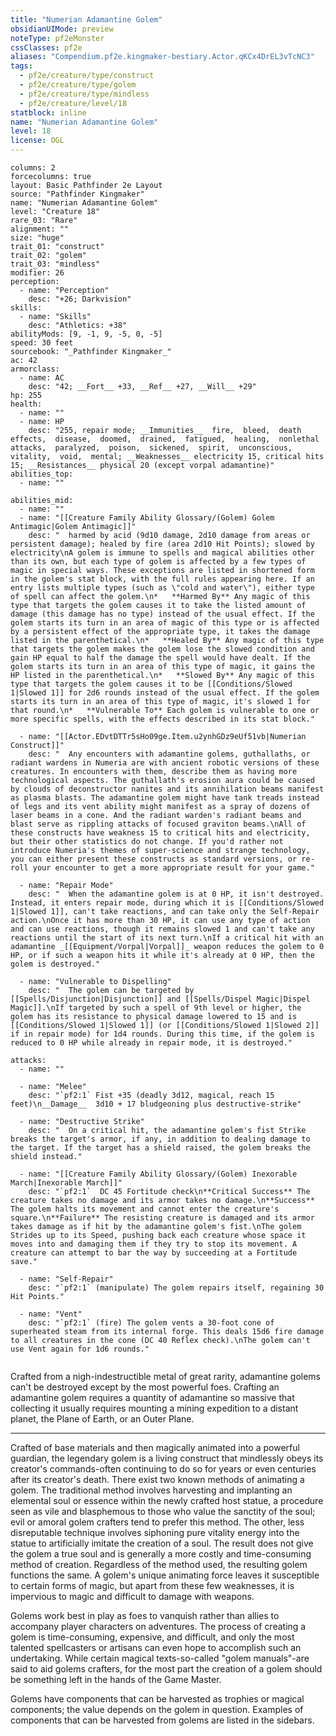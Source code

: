 ```yaml
---
title: "Numerian Adamantine Golem"
obsidianUIMode: preview
noteType: pf2eMonster
cssClasses: pf2e
aliases: "Compendium.pf2e.kingmaker-bestiary.Actor.qKCx4DrEL3vTcNC3" 
tags:
  - pf2e/creature/type/construct
  - pf2e/creature/type/golem
  - pf2e/creature/type/mindless
  - pf2e/creature/level/18
statblock: inline
name: "Numerian Adamantine Golem"
level: 18
license: OGL
---
```


```statblock
columns: 2
forcecolumns: true
layout: Basic Pathfinder 2e Layout
source: "Pathfinder Kingmaker"
name: "Numerian Adamantine Golem"
level: "Creature 18"
rare_03: "Rare"
alignment: ""
size: "huge"
trait_01: "construct"
trait_02: "golem"
trait_03: "mindless"
modifier: 26
perception:
  - name: "Perception"
    desc: "+26; Darkvision"
skills:
  - name: "Skills"
    desc: "Athletics: +38"
abilityMods: [9, -1, 9, -5, 0, -5]
speed: 30 feet
sourcebook: "_Pathfinder Kingmaker_"
ac: 42
armorclass:
  - name: AC
    desc: "42; __Fort__ +33, __Ref__ +27, __Will__ +29"
hp: 255
health:
  - name: ""
  - name: HP
    desc: "255, repair mode; __Immunities__  fire,  bleed,  death effects,  disease,  doomed,  drained,  fatigued,  healing,  nonlethal attacks,  paralyzed,  poison,  sickened,  spirit,  unconscious,  vitality,  void,  mental; __Weaknesses__ electricity 15, critical hits 15; __Resistances__ physical 20 (except vorpal adamantine)"
abilities_top:
  - name: ""

abilities_mid:
  - name: ""
  - name: "[[Creature Family Ability Glossary/(Golem) Golem Antimagic|Golem Antimagic]]"
    desc: "  harmed by acid (9d10 damage, 2d10 damage from areas or persistent damage); healed by fire (area 2d10 Hit Points); slowed by electricity\nA golem is immune to spells and magical abilities other than its own, but each type of golem is affected by a few types of magic in special ways. These exceptions are listed in shortened form in the golem's stat block, with the full rules appearing here. If an entry lists multiple types (such as \"cold and water\"), either type of spell can affect the golem.\n*   **Harmed By** Any magic of this type that targets the golem causes it to take the listed amount of damage (this damage has no type) instead of the usual effect. If the golem starts its turn in an area of magic of this type or is affected by a persistent effect of the appropriate type, it takes the damage listed in the parenthetical.\n*   **Healed By** Any magic of this type that targets the golem makes the golem lose the slowed condition and gain HP equal to half the damage the spell would have dealt. If the golem starts its turn in an area of this type of magic, it gains the HP listed in the parenthetical.\n*   **Slowed By** Any magic of this type that targets the golem causes it to be [[Conditions/Slowed 1|Slowed 1]] for 2d6 rounds instead of the usual effect. If the golem starts its turn in an area of this type of magic, it's slowed 1 for that round.\n*   **Vulnerable To** Each golem is vulnerable to one or more specific spells, with the effects described in its stat block."

  - name: "[[Actor.EDvtDTTr5sHo09ge.Item.u2ynhGDz9eUf51vb|Numerian Construct]]"
    desc: "  Any encounters with adamantine golems, guthallaths, or radiant wardens in Numeria are with ancient robotic versions of these creatures. In encounters with them, describe them as having more technological aspects. The guthallath's erosion aura could be caused by clouds of deconstructor nanites and its annihilation beams manifest as plasma blasts. The adamantine golem might have tank treads instead of legs and its vent ability might manifest as a spray of dozens of laser beams in a cone. And the radiant warden's radiant beams and blast serve as rippling attacks of focused graviton beams.\nAll of these constructs have weakness 15 to critical hits and electricity, but their other statistics do not change. If you'd rather not introduce Numeria's themes of super-science and strange technology, you can either present these constructs as standard versions, or re-roll your encounter to get a more appropriate result for your game."

  - name: "Repair Mode"
    desc: "  When the adamantine golem is at 0 HP, it isn't destroyed. Instead, it enters repair mode, during which it is [[Conditions/Slowed 1|Slowed 1]], can't take reactions, and can take only the Self-Repair action.\nOnce it has more than 30 HP, it can use any type of action and can use reactions, though it remains slowed 1 and can't take any reactions until the start of its next turn.\nIf a critical hit with an adamantine _[[Equipment/Vorpal|Vorpal]]_ weapon reduces the golem to 0 HP, or if such a weapon hits it while it's already at 0 HP, then the golem is destroyed."

  - name: "Vulnerable to Dispelling"
    desc: "  The golem can be targeted by [[Spells/Disjunction|Disjunction]] and [[Spells/Dispel Magic|Dispel Magic]].\nIf targeted by such a spell of 9th level or higher, the golem has its resistance to physical damage lowered to 15 and is [[Conditions/Slowed 1|Slowed 1]] (or [[Conditions/Slowed 1|Slowed 2]] if in repair mode) for 1d4 rounds. During this time, if the golem is reduced to 0 HP while already in repair mode, it is destroyed."

attacks:
  - name: ""

  - name: "Melee"
    desc: "`pf2:1` Fist +35 (deadly 3d12, magical, reach 15 feet)\n__Damage__  3d10 + 17 bludgeoning plus destructive-strike"

  - name: "Destructive Strike"
    desc: "  On a critical hit, the adamantine golem's fist Strike breaks the target's armor, if any, in addition to dealing damage to the target. If the target has a shield raised, the golem breaks the shield instead."

  - name: "[[Creature Family Ability Glossary/(Golem) Inexorable March|Inexorable March]]"
    desc: "`pf2:1`  DC 45 Fortitude check\n**Critical Success** The creature takes no damage and its armor takes no damage.\n**Success** The golem halts its movement and cannot enter the creature's square.\n**Failure** The resisting creature is damaged and its armor takes damage as if hit by the adamantine golem's fist.\nThe golem Strides up to its Speed, pushing back each creature whose space it moves into and damaging them if they try to stop its movement. A creature can attempt to bar the way by succeeding at a Fortitude save."

  - name: "Self-Repair"
    desc: "`pf2:1` (manipulate) The golem repairs itself, regaining 30 Hit Points."

  - name: "Vent"
    desc: "`pf2:1` (fire) The golem vents a 30-foot cone of superheated steam from its internal forge. This deals 15d6 fire damage to all creatures in the cone (DC 40 Reflex check).\nThe golem can't use Vent again for 1d6 rounds."
 
```



Crafted from a nigh-indestructible metal of great rarity, adamantine golems can't be destroyed except by the most powerful foes. Crafting an adamantine golem requires a quantity of adamantine so massive that collecting it usually requires mounting a mining expedition to a distant planet, the Plane of Earth, or an Outer Plane.

* * *

Crafted of base materials and then magically animated into a powerful guardian, the legendary golem is a living construct that mindlessly obeys its creator's commands-often continuing to do so for years or even centuries after its creator's death. There exist two known methods of animating a golem. The traditional method involves harvesting and implanting an elemental soul or essence within the newly crafted host statue, a procedure seen as vile and blasphemous to those who value the sanctity of the soul; evil or amoral golem crafters tend to prefer this method. The other, less disreputable technique involves siphoning pure vitality energy into the statue to artificially imitate the creation of a soul. The result does not give the golem a true soul and is generally a more costly and time-consuming method of creation. Regardless of the method used, the resulting golem functions the same. A golem's unique animating force leaves it susceptible to certain forms of magic, but apart from these few weaknesses, it is impervious to magic and difficult to damage with weapons.

Golems work best in play as foes to vanquish rather than allies to accompany player characters on adventures. The process of creating a golem is time-consuming, expensive, and difficult, and only the most talented spellcasters or artisans can even hope to accomplish such an undertaking. While certain magical texts-so-called "golem manuals"-are said to aid golems crafters, for the most part the creation of a golem should be something left in the hands of the Game Master.

Golems have components that can be harvested as trophies or magical components; the value depends on the golem in question. Examples of components that can be harvested from golems are listed in the sidebars.
